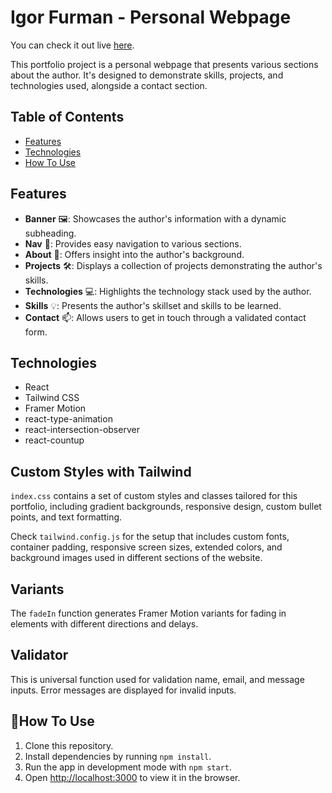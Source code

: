 # Igor Furman - Personal Webpage

You can check it out live [here](https://igorfurman.github.io/PersonalWebpage/).

This portfolio project is a personal webpage that presents various sections about the author. It's designed to demonstrate skills, projects, and technologies used, alongside a contact section.

## Table of Contents
- [Features](#features)
- [Technologies](#technologies)
- [How To Use](#how-to-use)

## Features <a name="features"></a>

- **Banner** 🖼️: Showcases the author's information with a dynamic subheading.
- **Nav** 🧭: Provides easy navigation to various sections.
- **About** 👤: Offers insight into the author's background.
- **Projects** 🛠️: Displays a collection of projects demonstrating the author's skills.
- **Technologies** 💻: Highlights the technology stack used by the author.
- **Skills** 💡: Presents the author's skillset and skills to be learned.
- **Contact** 📫: Allows users to get in touch through a validated contact form.

## Technologies <a name="technologies"></a>

- React
- Tailwind CSS
- Framer Motion
- react-type-animation
- react-intersection-observer
- react-countup


## Custom Styles with Tailwind

`index.css` contains a set of custom styles and classes tailored for this portfolio, including gradient backgrounds, responsive design, custom bullet points, and text formatting.

Check `tailwind.config.js` for the setup that includes custom fonts, container padding, responsive screen sizes, extended colors, and background images used in different sections of the website.

## Variants 

The `fadeIn` function generates Framer Motion variants for fading in elements with different directions and delays.

## Validator

This is universal function used for validation name, email, and message inputs. Error messages are displayed for invalid inputs.



## 🚀How To Use <a name="how-to-use"></a>

1. Clone this repository.
2. Install dependencies by running `npm install`.
3. Run the app in development mode with `npm start`.
4. Open [http://localhost:3000](http://localhost:3000) to view it in the browser.


